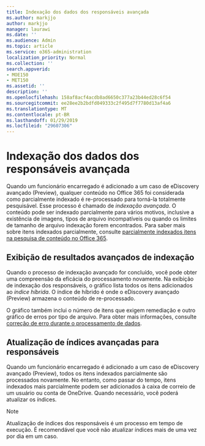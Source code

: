 ```yaml
---
title: Indexação dos dados dos responsáveis avançada
ms.author: markjjo
author: markjjo
manager: laurawi
ms.date: ''
ms.audience: Admin
ms.topic: article
ms.service: o365-administration
localization_priority: Normal
ms.collection: ''
search.appverid:
- MOE150
- MET150
ms.assetid: ''
description: ''
ms.openlocfilehash: 158af8acf4acdb8ad6650c377a23b44ed28c6f54
ms.sourcegitcommit: ee28ee2b2bdfd049333c2f495d7f7780d13af4a6
ms.translationtype: MT
ms.contentlocale: pt-BR
ms.lasthandoff: 01/29/2019
ms.locfileid: "29607306"
---
```

# <a name="advanced-indexing-of-custodian-data"></a>Indexação dos dados dos responsáveis avançada

Quando um funcionário encarregado é adicionado a um caso de eDiscovery avançado (Preview), qualquer conteúdo no Office 365 foi considerada como parcialmente indexado é re-processado para torná-la totalmente pesquisável.  Esse processo é chamado de *indexação avançada*. O conteúdo pode ser indexado parcialmente para vários motivos, inclusive a existência de imagens, tipos de arquivo incompatíveis ou quando os limites de tamanho de arquivo indexação forem encontrados.  Para saber mais sobre itens indexados parcialmente, consulte [parcialmente indexados itens na pesquisa de conteúdo no Office 365](https://docs.microsoft.com/en-us/office365/securitycompliance/partially-indexed-items-in-content-search).

## <a name="viewing-advanced-indexing-results"></a>Exibição de resultados avançados de indexação

Quando o processo de indexação avançado for concluído, você pode obter uma compreensão da eficácia do processamento novamente.  Na exibição de indexação dos responsáveis, o gráfico lista todos os itens adicionados ao *índice híbrida*.  O índice de híbrido é onde o eDiscovery avançado (Preview) armazena o conteúdo de re-processado.

O gráfico também inclui o número de itens que exigem remediação e outro gráfico de erros por tipo de arquivo. Para obter mais informações, consulte [correção de erro durante o processamento de dados](error-remediation.md).

## <a name="updating-advanced-indexes-for-custodians"></a>Atualização de índices avançadas para responsáveis

Quando um funcionário encarregado é adicionado a um caso de eDiscovery avançado (Preview), todos os itens indexados parcialmente são processados novamente. No entanto, como passar do tempo, itens indexados mais parcialmente podem ser adicionados à caixa de correio de um usuário ou conta de OneDrive.  Quando necessário, você poderá atualizar os índices.

> [!NOTE]
> Atualização de índices dos responsáveis é um processo em tempo de execução. É recomendável que você não atualizar índices mais de uma vez por dia em um caso.
